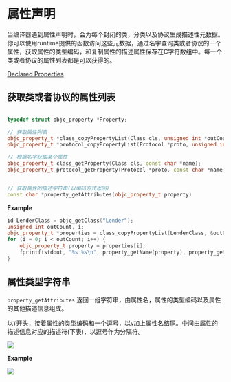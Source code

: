 # 属性声明

当编译器遇到属性声明时，会为每个封闭的类，分类以及协议生成描述性元数据。你可以使用runtime提供的函数访问这些元数据，通过名字查询类或者协议的一个属性，获取属性的类型编码，和复制属性的描述属性保存在C字符数组中。每一个类或者协议的属性列表都是可以获得的。

[Declared Properties](https://developer.apple.com/library/archive/documentation/Cocoa/Conceptual/ObjCRuntimeGuide/Articles/ocrtPropertyIntrospection.html#//apple_ref/doc/uid/TP40008048-CH101-SW6)

## 获取类或者协议的属性列表

```c++ 

typedef struct objc_property *Property;

// 获取属性列表
objc_property_t *class_copyPropertyList(Class cls, unsigned int *outCount);
objc_property_t *protocol_copyPropertyList(Protocol *proto, unsigned int *outCount);

// 根据名字获取某个属性
objc_property_t class_getProperty(Class cls, const char *name);
objc_property_t protocol_getProperty(Protocol *proto, const char *name, BOOL isRequiredProperty, BOOL isInstanceProperty);


// 获取属性的描述字符串(以编码方式返回)
const char *property_getAttributes(objc_property_t property)

```

**Example**

```c++
id LenderClass = objc_getClass("Lender");
unsigned int outCount, i;
objc_property_t *properties = class_copyPropertyList(LenderClass, &outCount);
for (i = 0; i < outCount; i++) {
    objc_property_t property = properties[i];
    fprintf(stdout, "%s %s\n", property_getName(property), property_getAttributes(property));
}

```

## 属性类型字符串

`property_getAttributes` 返回一组字符串，由属性名，属性的类型编码以及属性的其他描述信息组成。

以`T`开头，接着属性的类型编码和一个逗号，以`V`加上属性名结尾。中间由属性的描述信息对应的描述符(下表)，以逗号作为分隔符。


![](https://gitee.com/existorlive/exist-or-live-pic/raw/master/%E6%88%AA%E5%B1%8F2021-04-26%20%E4%B8%8B%E5%8D%8810.55.45.png)

**Example**

![](https://gitee.com/existorlive/exist-or-live-pic/raw/master/20210426230845.png)

